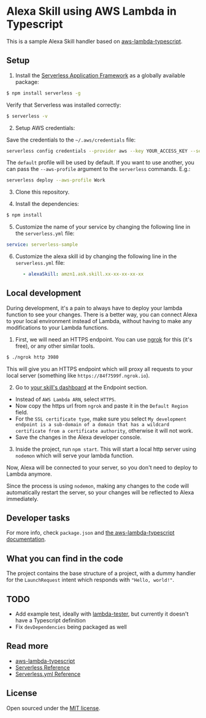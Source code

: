 # Alexa Skill using AWS Lambda in Typescript

This is a sample Alexa Skill handler based on [aws-lambda-typescript](https://github.com/balassy/aws-lambda-typescript).

## Setup

1. Install the [Serverless Application Framework](https://serverless.com/) as a globally available package:

```bash
$ npm install serverless -g
```

Verify that Serverless was installed correctly:

```bash
$ serverless -v
```

2. Setup AWS credentials:

Save the credentials to the `~/.aws/credentials` file:

```bash
serverless config credentials --provider aws --key YOUR_ACCESS_KEY --secret YOUR_SECRET_KEY
```

The `default` profile will be used by default. If you want to use another, you can pass the `--aws-profile` argument to the `serverless` commands. E.g.:

```sh
serverless deploy --aws-profile Work
```

3. Clone this repository.

4. Install the dependencies:

```bash
$ npm install
```

5. Customize the name of your service by changing the following line in the `serverless.yml` file:

```yaml
service: serverless-sample
```

6. Customize the alexa skill id by changing the following line in the `serverless.yml` file:

```yaml
      - alexaSkill: amzn1.ask.skill.xx-xx-xx-xx-xx
```

## Local development

During development, it's a pain to always have to deploy your lambda function to see your changes.
There is a better way, you can connect Alexa to your local environment instead of Lambda, without having to make any modifications to your Lambda functions.

1. First, we will need an HTTPS endpoint. You can use [ngrok](https://ngrok.com/) for this (it's free), or any other similar tools.

```bash
$ ./ngrok http 3980 
```

This will give you an HTTPS endpoint which will proxy all requests to your local server (something like `https://84f7599f.ngrok.io`).

2. Go to [your skill's dashboard](https://developer.amazon.com/alexa/console) at the Endpoint section.

- Instead of `AWS Lambda ARN`, select `HTTPS`.
- Now copy the https url from `ngrok` and paste it in the `Default Region` field.
- For the `SSL certificate type`, make sure you select `My development endpoint is a sub-domain of a domain that has a wildcard certificate from a certificate authority`, otherwise it will not work.
- Save the changes in the Alexa developer console.

3. Inside the project, run `npm start`. This will start a local http server using `nodemon` which will serve your lambda function.

Now, Alexa will be connected to your server, so you don't need to deploy to Lambda anymore.

Since the process is using `nodemon`, making any changes to the code will automatically restart the server, so your changes will be reflected to Alexa immediately.

## Developer tasks

For more info, check `package.json` and [the aws-lambda-typescript documentation](https://github.com/balassy/aws-lambda-typescript#developer-tasks).

## What you can find in the code

The project contains the base structure of a project, with a dummy handler for the `LaunchRequest` intent which responds with `"Hello, world!"`.

## TODO

- Add example test, ideally with [lambda-tester](https://github.com/vandium-io/lambda-tester), but currently it doesn't have a Typescript definition
- Fix `devDependencies` being packaged as well

## Read more

- [aws-lambda-typescript](https://github.com/balassy/aws-lambda-typescript)
- [Serverless Reference](https://serverless.com/framework/docs/)
- [Serverless.yml Reference](https://serverless.com/framework/docs/providers/aws/guide/serverless.yml/)

## License

Open sourced under the [MIT license](./LICENSE.md).